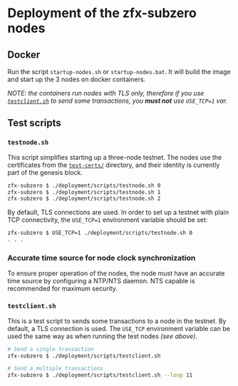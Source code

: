 # Deployment of the zfx-subzero nodes

## Docker
Run the script `startup-nodes.sh` or `startup-nodes.bat`. It will build the image and start up the 3 nodes on docker containers.

_NOTE: the containers run nodes with TLS only, therefore if you use [`testclient.sh`](scripts/testclient.sh) to send some transactions, you **must not** use `USE_TCP=1` var._


## Test scripts

### `testnode.sh`

This script simplifies starting up a three-node testnet. The nodes use the certificates from the [`test-certs/`](test-certs) directory, 
and their identity is currently part of the genesis block.

```sh
zfx-subzero $ ./deployment/scripts/testnode.sh 0
zfx-subzero $ ./deployment/scripts/testnode.sh 1
zfx-subzero $ ./deployment/scripts/testnode.sh 2
```

By default, TLS connections are used. In order to set up a testnet with plain TCP connectivity, the `USE_TCP=1` environment variable should be set:

```sh
zfx-subzero $ USE_TCP=1 ./deployment/scripts/testnode.sh 0
. . .
```

### Accurate time source for node clock synchronization

To ensure proper operation of the nodes, the node must have an accurate time source by configuring a NTP/NTS daemon. NTS capable is recommended for maximum security.

### `testclient.sh`

This is a test script to sends some transactions to a node in the testnet.
By default, a TLS connection is used. The `USE_TCP` environment variable can be used the same way as when running the test nodes _(see above)_.

```sh
# Send a single transaction
zfx-subzero $ ./deployment/scripts/testclient.sh

# Send a multiple transactions
zfx-subzero $ ./deployment/scripts/testclient.sh --loop 11
```